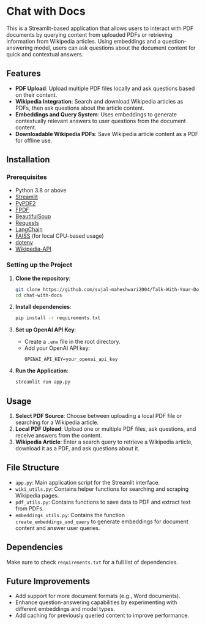 # Chat with Docs

This is a Streamlit-based application that allows users to interact with PDF documents by querying content from uploaded PDFs or retrieving information from Wikipedia articles. Using embeddings and a question-answering model, users can ask questions about the document content for quick and contextual answers.

## Features

- **PDF Upload**: Upload multiple PDF files locally and ask questions based on their content.
- **Wikipedia Integration**: Search and download Wikipedia articles as PDFs, then ask questions about the article content.
- **Embeddings and Query System**: Uses embeddings to generate contextually relevant answers to user questions from the document content.
- **Downloadable Wikipedia PDFs**: Save Wikipedia article content as a PDF for offline use.

## Installation

### Prerequisites

- Python 3.8 or above
- [Streamlit](https://streamlit.io/)
- [PyPDF2](https://pypi.org/project/PyPDF2/)
- [FPDF](https://pypi.org/project/fpdf/)
- [BeautifulSoup](https://pypi.org/project/beautifulsoup4/)
- [Requests](https://pypi.org/project/requests/)
- [LangChain](https://pypi.org/project/langchain/)
- [FAISS](https://pypi.org/project/faiss-cpu/) (for local CPU-based usage)
- [dotenv](https://pypi.org/project/python-dotenv/)
- [Wikipedia-API](https://pypi.org/project/wikipedia-api/)

### Setting up the Project

1. **Clone the repository**:
   ```bash
   git clone https://github.com/sujal-maheshwari2004/Talk-With-Your-Docs.git
   cd chat-with-docs
   ```

2. **Install dependencies**:
   ```bash
   pip install -r requirements.txt
   ```

3. **Set up OpenAI API Key**:
   - Create a `.env` file in the root directory.
   - Add your OpenAI API key:
     ```
     OPENAI_API_KEY=your_openai_api_key
     ```

4. **Run the Application**:
   ```bash
   streamlit run app.py
   ```

## Usage

1. **Select PDF Source**: Choose between uploading a local PDF file or searching for a Wikipedia article.
2. **Local PDF Upload**: Upload one or multiple PDF files, ask questions, and receive answers from the content.
3. **Wikipedia Article**: Enter a search query to retrieve a Wikipedia article, download it as a PDF, and ask questions about it.

## File Structure

- `app.py`: Main application script for the Streamlit interface.
- `wiki_utils.py`: Contains helper functions for searching and scraping Wikipedia pages.
- `pdf_utils.py`: Contains functions to save data to PDF and extract text from PDFs.
- `embeddings_utils.py`: Contains the function `create_embeddings_and_query` to generate embeddings for document content and answer user queries.

## Dependencies

Make sure to check `requirements.txt` for a full list of dependencies.

## Future Improvements

- Add support for more document formats (e.g., Word documents).
- Enhance question-answering capabilities by experimenting with different embeddings and model types.
- Add caching for previously queried content to improve performance.
